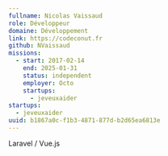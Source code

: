 ```yaml
---
fullname: Nicolas Vaissaud
role: Développeur
domaine: Développement
link: https://codeconut.fr
github: NVaissaud
missions:
  - start: 2017-02-14
    end: 2025-01-31
    status: independent
    employer: Octo
    startups:
      - jeveuxaider
startups:
  - jeveuxaider
uuid: b1867a0c-f1b3-4871-877d-b2d65ea6813e
---
```

Laravel / Vue.js